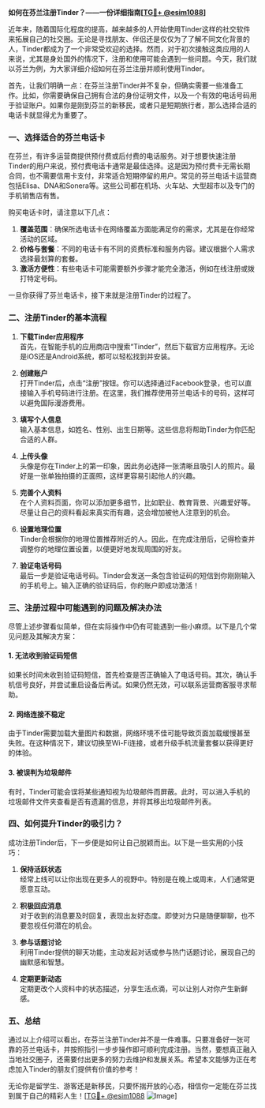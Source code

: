 **如何在芬兰注册Tinder？——一份详细指南[[TG💪+ @esim1088](https://t.me/s/esim1088)]**

近年来，随着国际化程度的提高，越来越多的人开始使用Tinder这样的社交软件来拓展自己的社交圈。无论是寻找朋友、伴侣还是仅仅为了了解不同文化背景的人，Tinder都成为了一个非常受欢迎的选择。然而，对于初次接触这类应用的人来说，尤其是身处国外的情况下，注册和使用可能会遇到一些问题。今天，我们就以芬兰为例，为大家详细介绍如何在芬兰注册并顺利使用Tinder。

首先，让我们明确一点：在芬兰注册Tinder并不复杂，但确实需要一些准备工作。比如，你需要确保自己拥有合法的身份证明文件，以及一个有效的电话号码用于验证账户。如果你是刚到芬兰的新移民，或者只是短期旅行者，那么选择合适的电话卡就显得尤为重要了。

### 一、选择适合的芬兰电话卡

在芬兰，有许多运营商提供预付费或后付费的电话服务。对于想要快速注册Tinder的用户来说，预付费电话卡通常是最佳选择。这是因为预付费卡无需长期合同，也不需要信用卡支付，非常适合短期停留的用户。常见的芬兰电话卡运营商包括Elisa、DNA和Sonera等。这些公司都在机场、火车站、大型超市以及专门的手机销售店有售。

购买电话卡时，请注意以下几点：

1. **覆盖范围**：确保所选电话卡在网络覆盖方面能满足你的需求，尤其是在你经常活动的区域。
2. **价格与套餐**：不同的电话卡有不同的资费标准和服务内容。建议根据个人需求选择最划算的套餐。
3. **激活方便性**：有些电话卡可能需要额外步骤才能完全激活，例如在线注册或拨打特定号码。

一旦你获得了芬兰电话卡，接下来就是注册Tinder的过程了。

### 二、注册Tinder的基本流程

1. **下载Tinder应用程序**  
   首先，在智能手机的应用商店中搜索“Tinder”，然后下载官方应用程序。无论是iOS还是Android系统，都可以轻松找到并安装。

2. **创建账户**  
   打开Tinder后，点击“注册”按钮。你可以选择通过Facebook登录，也可以直接输入手机号码进行注册。在这里，我们推荐使用芬兰电话卡的号码，这样可以避免国际漫游费用。

3. **填写个人信息**  
   输入基本信息，如姓名、性别、出生日期等。这些信息将帮助Tinder为你匹配合适的人群。

4. **上传头像**  
   头像是你在Tinder上的第一印象，因此务必选择一张清晰且吸引人的照片。最好是一张单独拍摄的正面照，这样更容易引起他人的兴趣。

5. **完善个人资料**  
   在个人资料页面，你可以添加更多细节，比如职业、教育背景、兴趣爱好等。尽量让自己的资料看起来真实而有趣，这会增加被他人注意到的机会。

6. **设置地理位置**  
   Tinder会根据你的地理位置推荐附近的人。因此，在完成注册后，记得检查并调整你的地理位置设置，以便更好地发现周围的好友。

7. **验证电话号码**  
   最后一步是验证电话号码。Tinder会发送一条包含验证码的短信到你刚刚输入的手机号上。输入正确的验证码后，你的账户即成功激活！

### 三、注册过程中可能遇到的问题及解决办法

尽管上述步骤看似简单，但在实际操作中仍有可能遇到一些小麻烦。以下是几个常见问题及其解决方案：

#### 1. 无法收到验证码短信
如果长时间未收到验证码短信，首先检查是否正确输入了电话号码。其次，确认手机信号良好，并尝试重启设备后再试。如果仍然无效，可以联系运营商客服寻求帮助。

#### 2. 网络连接不稳定
由于Tinder需要加载大量图片和数据，网络环境不佳可能导致页面加载缓慢甚至失败。在这种情况下，建议切换至Wi-Fi连接，或者升级手机流量套餐以获得更好的体验。

#### 3. 被误判为垃圾邮件
有时，Tinder可能会误将某些通知视为垃圾邮件而屏蔽。此时，可以进入手机的垃圾邮件文件夹查看是否有遗漏的信息，并将其移出垃圾邮件列表。

### 四、如何提升Tinder的吸引力？

成功注册Tinder后，下一步便是如何让自己脱颖而出。以下是一些实用的小技巧：

1. **保持活跃状态**  
   经常上线可以让你出现在更多人的视野中。特别是在晚上或周末，人们通常更愿意互动。

2. **积极回应消息**  
   对于收到的消息要及时回复，表现出友好态度。即使对方只是随便聊聊，也不要忽视任何潜在的机会。

3. **参与话题讨论**  
   利用Tinder提供的聊天功能，主动发起对话或参与热门话题讨论，展现自己的幽默感和智慧。

4. **定期更新动态**  
   定期更改个人资料中的状态描述，分享生活点滴，可以让别人对你产生新鲜感。

### 五、总结

通过以上介绍可以看出，在芬兰注册Tinder并不是一件难事。只要准备好一张可靠的芬兰电话卡，并按照指引一步步操作即可顺利完成注册。当然，要想真正融入当地社交圈子，还需要付出更多的努力去维护和发展关系。希望本文能够为正在考虑加入Tinder的朋友们提供有价值的参考！

无论你是留学生、游客还是新移民，只要怀揣开放的心态，相信你一定能在芬兰找到属于自己的精彩人生！[[TG💪+ @esim1088](https://t.me/s/esim1088) ![Image](https://i.postimg.cc/4NQfJmqS/Snipaste-2025-05-13-00-14-12.png)]